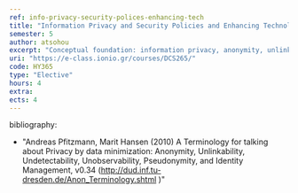 ```yaml
---
ref: info-privacy-security-polices-enhancing-tech
title: "Information Privacy and Security Policies and Enhancing Technologies"
semester: 5
author: atsohou
excerpt: "Conceptual foundation: information privacy, anonymity, unlinkability, unobservability, information security, threats, vulnerabilities, risk. Privacy by Design. Information security risk assessment and management: information security requirements, risk analysis methods (OCTAVE, CRAMM, SBA scenario). Information Security Policies. Privacy risk analysis, Privacy in the Digital Era (e-commerce, e-government, social networks), users’  information privacy behaviors: privacy perception, intention to disclose personal information, privacy concerns, Information privacy policies, Personal data protection regulation, Privacy enhancing tools, Privacy awareness enhancing tools, Selected research topics."
uri: "https://e-class.ionio.gr/courses/DCS265/"
code: HY365
type: "Elective"
hours: 4
extra:
ects: 4
---
```



bibliography: 
  - "Andreas Pfitzmann, Marit Hansen (2010)  A Terminology for talking about Privacy by data minimization: Anonymity, Unlinkability, Undetectability, Unobservability, Pseudonymity, and Identity Management, v0.34 (http://dud.inf.tu-dresden.de/Anon_Terminology.shtml )"
